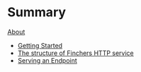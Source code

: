 # Summary

[About](aboud.md)

- [Getting Started](getting-started.md)
- [The structure of Finchers HTTP service](structure.md)
- [Serving an Endpoint](server.md)
